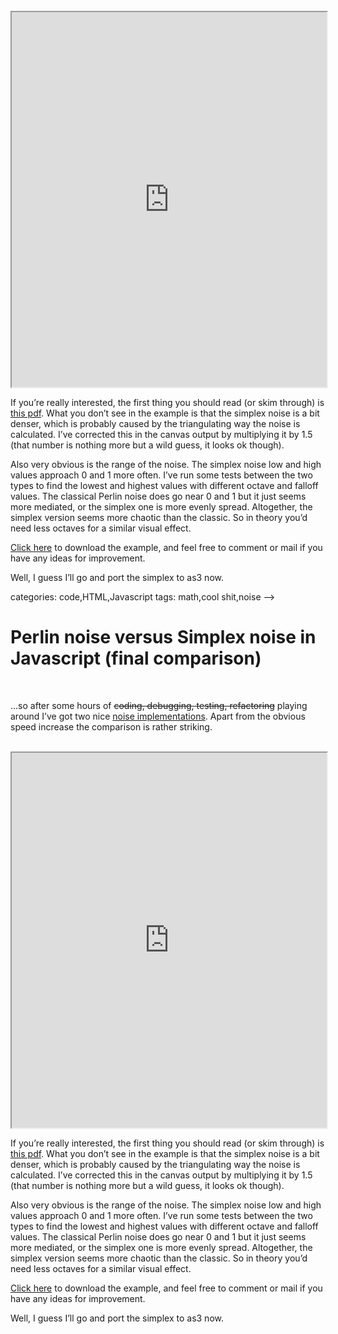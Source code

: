 <!--
  id: 448
  description: ...so after some hours of playing around I've got two nice noise implementations, one Perlin and one Simplex noise. Apart from the obvious speed increase the comparison is rather striking.
  date: 2010-05-12T14:05:05
  modified: 2014-05-08T06:01:26
  slug: perlin-noise-versus-simplex-noise-in-javascript-final-comparison
  type: post
  excerpt: <p>&#8230;so after some hours of coding, debugging, testing, refactoring playing around I&#8217;ve got two nice noise implementations. Apart from the obvious speed increase the comparison is rather striking.</p> 
  content: <br /> <style type="text/css">    .post canvas {     border: 1px solid black;     width: 200px;     height: 200px;    }    ul#noisess {     margin: 0px;     padding: 0px;     list-style: none;    }     ul#noisess li {      float: left;      overflow: hidden;      width: 210px;     }    .clear {     clear: both;    }   </style> <p>&#8230;so after some hours of <del>coding, debugging, testing, refactoring</del> playing around I&#8217;ve got two nice <a href="/perlin-noise-in-javascript-comparisons/" title="Perlin noise comparisons">noise implementations</a>. Apart from the obvious speed increase the comparison is rather striking.</p> <p><!--more--><br /> <iframe width="100%" height="600px" src="http://test.ronvalstar.nl/perlinAndSimplex/"></iframe></p> <p>If you&#8217;re really interested, the first thing you should read (or skim through) is <a href="http://staffwww.itn.liu.se/~stegu/simplexnoise/simplexnoise.pdf" rel="external">this pdf</a>. What you don&#8217;t see in the example is that the simplex noise is a bit denser, which is probably caused by the triangulating way the noise is calculated. I&#8217;ve corrected this in the canvas output by multiplying it by 1.5 (that number is nothing more but a wild guess, it looks ok though).</p> <p>Also very obvious is the range of the noise. The simplex noise low and high values approach 0 and 1 more often. I&#8217;ve run some tests between the two types to find the lowest and highest values with different octave and falloff values. The classical Perlin noise does go near 0 and 1 but it just seems more mediated, or the simplex one is more evenly spread. Altogether, the simplex version seems more chaotic than the classic. So in theory you&#8217;d need less octaves for a similar visual effect.</p> <p><a href="/wordpress/wp-content/uploads/perlinAndSimplex.rar">Click here</a> to download the example, and feel free to comment or mail if you have any ideas for improvement.</p> <p>Well, I guess I&#8217;ll go and port the simplex to as3 now.</p> 
  categories: code,HTML,Javascript
  tags: math,cool shit,noise
-->

# Perlin noise versus Simplex noise in Javascript (final comparison)

<br />
<style type="text/css">
			.post canvas {
				border: 1px solid black;
				width: 200px;
				height: 200px;
			}
			ul#noisess {
				margin: 0px;
				padding: 0px;
				list-style: none;
			}
				ul#noisess li {
					float: left;
					overflow: hidden;
					width: 210px;
				}
			.clear {
				clear: both;
			}
		</style>
<p>&#8230;so after some hours of <del>coding, debugging, testing, refactoring</del> playing around I&#8217;ve got two nice <a href="/perlin-noise-in-javascript-comparisons/" title="Perlin noise comparisons">noise implementations</a>. Apart from the obvious speed increase the comparison is rather striking.</p>
<p><!--more--><br />
<iframe width="100%" height="600px" src="http://test.ronvalstar.nl/perlinAndSimplex/"></iframe></p>
<p>If you&#8217;re really interested, the first thing you should read (or skim through) is <a href="http://staffwww.itn.liu.se/~stegu/simplexnoise/simplexnoise.pdf" rel="external">this pdf</a>. What you don&#8217;t see in the example is that the simplex noise is a bit denser, which is probably caused by the triangulating way the noise is calculated. I&#8217;ve corrected this in the canvas output by multiplying it by 1.5 (that number is nothing more but a wild guess, it looks ok though).</p>
<p>Also very obvious is the range of the noise. The simplex noise low and high values approach 0 and 1 more often. I&#8217;ve run some tests between the two types to find the lowest and highest values with different octave and falloff values. The classical Perlin noise does go near 0 and 1 but it just seems more mediated, or the simplex one is more evenly spread. Altogether, the simplex version seems more chaotic than the classic. So in theory you&#8217;d need less octaves for a similar visual effect.</p>
<p><a href="/wordpress/wp-content/uploads/perlinAndSimplex.rar">Click here</a> to download the example, and feel free to comment or mail if you have any ideas for improvement.</p>
<p>Well, I guess I&#8217;ll go and port the simplex to as3 now.</p>

